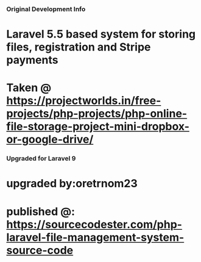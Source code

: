 ### Original Development Info ###
# Laravel 5.5 based system for storing files, registration and Stripe payments
# Taken @ https://projectworlds.in/free-projects/php-projects/php-online-file-storage-project-mini-dropbox-or-google-drive/

### Upgraded for Laravel 9
# upgraded by:oretrnom23
# published @: https://sourcecodester.com/php-laravel-file-management-system-source-code